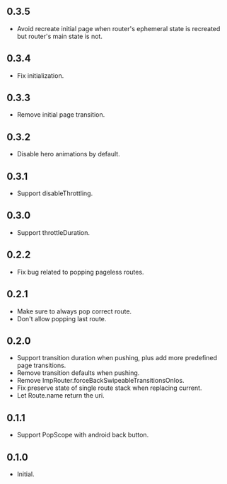 ## 0.3.5

* Avoid recreate initial page when router's ephemeral state is recreated but router's main state is not.

## 0.3.4

* Fix initialization.

## 0.3.3

* Remove initial page transition.

## 0.3.2

* Disable hero animations by default.

## 0.3.1

* Support disableThrottling.

## 0.3.0

* Support throttleDuration.

## 0.2.2

* Fix bug related to popping pageless routes.

## 0.2.1

* Make sure to always pop correct route.
* Don't allow popping last route.

## 0.2.0

* Support transition duration when pushing, plus add more predefined page transitions.
* Remove transition defaults when pushing.
* Remove ImpRouter.forceBackSwipeableTransitionsOnIos.
* Fix preserve state of single route stack when replacing current.
* Let Route.name return the uri.

## 0.1.1

* Support PopScope with android back button.

## 0.1.0

* Initial.
